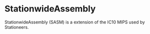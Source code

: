 # StationwideAssembly
StationwideAssembly (SASM) is a extension of the IC10 MIPS used by Stationeers.
